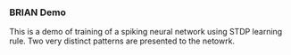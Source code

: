 ### BRIAN Demo

This is a demo of training of a spiking neural network using STDP learning rule. Two very distinct patterns are presented to the netowrk.

